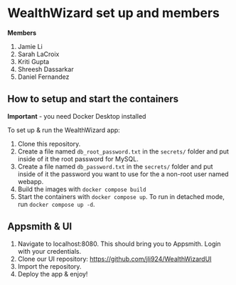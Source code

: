 # WealthWizard set up and members

**Members**
1. Jamie Li
2. Sarah LaCroix
3. Kriti Gupta
4. Shreesh Dassarkar
5. Daniel Fernandez

## How to setup and start the containers
**Important** - you need Docker Desktop installed

To set up & run the WealthWizard app:
1. Clone this repository. 
1. Create a file named `db_root_password.txt` in the `secrets/` folder and put inside of it the root password for MySQL. 
1. Create a file named `db_password.txt` in the `secrets/` folder and put inside of it the password you want to use for the a non-root user named webapp. 
1. Build the images with `docker compose build`
1. Start the containers with `docker compose up`.  To run in detached mode, run `docker compose up -d`. 

## Appsmith & UI
1. Navigate to localhost:8080. This should bring you to Appsmith. Login with your credentials.
1. Clone our UI repository: https://github.com/jli924/WealthWizardUI
1. Import the repository. 
1. Deploy the app & enjoy!





